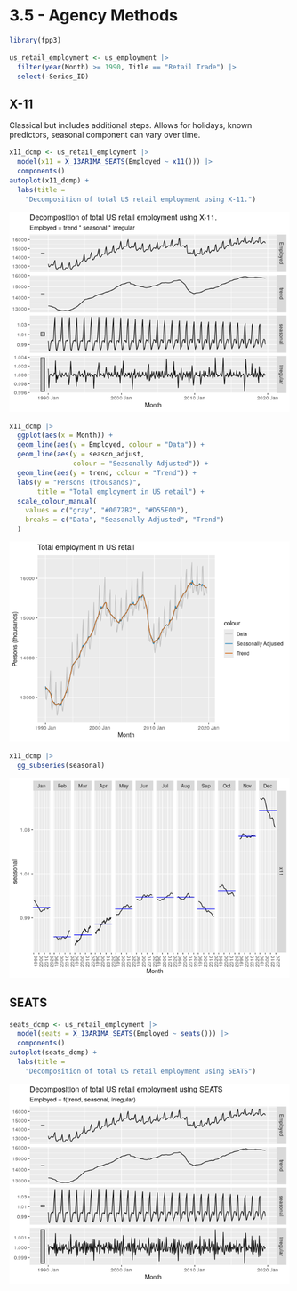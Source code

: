 # 3.5 - Agency Methods


``` r
library(fpp3)
```

``` r
us_retail_employment <- us_employment |>
  filter(year(Month) >= 1990, Title == "Retail Trade") |>
  select(-Series_ID)
```

## X-11

Classical but includes additional steps. Allows for holidays, known
predictors, seasonal component can vary over time.

``` r
x11_dcmp <- us_retail_employment |>
  model(x11 = X_13ARIMA_SEATS(Employed ~ x11())) |>
  components()
autoplot(x11_dcmp) +
  labs(title =
    "Decomposition of total US retail employment using X-11.")
```

![](03.5-StatAgencyMethods_files/figure-commonmark/unnamed-chunk-3-1.png)

``` r
x11_dcmp |>
  ggplot(aes(x = Month)) +
  geom_line(aes(y = Employed, colour = "Data")) +
  geom_line(aes(y = season_adjust,
                colour = "Seasonally Adjusted")) +
  geom_line(aes(y = trend, colour = "Trend")) +
  labs(y = "Persons (thousands)",
       title = "Total employment in US retail") +
  scale_colour_manual(
    values = c("gray", "#0072B2", "#D55E00"),
    breaks = c("Data", "Seasonally Adjusted", "Trend")
  )
```

![](03.5-StatAgencyMethods_files/figure-commonmark/unnamed-chunk-4-1.png)

``` r
x11_dcmp |>
  gg_subseries(seasonal)
```

![](03.5-StatAgencyMethods_files/figure-commonmark/unnamed-chunk-5-1.png)

## SEATS

``` r
seats_dcmp <- us_retail_employment |>
  model(seats = X_13ARIMA_SEATS(Employed ~ seats())) |>
  components()
autoplot(seats_dcmp) +
  labs(title =
    "Decomposition of total US retail employment using SEATS")
```

![](03.5-StatAgencyMethods_files/figure-commonmark/unnamed-chunk-6-1.png)
